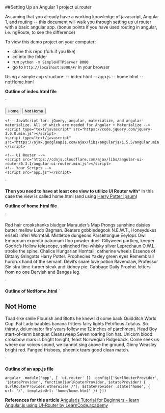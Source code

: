 ##Setting Up an Angular 1 project ui.router

Assuming that you already have a working knowledge of javascript, Angular 1, and routing -- this document will walk you through setting up ui router with a basic angular app.
(bonus points if you have used routing in angular, i.e. ngRoute, to see the difference)

To view this demo project on your computer:
* clone this repo (fork if you like)
* cd into the folder
* run `python -m SimpleHTTPServer 8000`
* go to `http://localhost:8000/#/` in your browser

Using a simple app structure:
-- index.html
-- app.js
-- home.html
-- notHome.html

**Outline of index.html file**

`<!DOCTYPE html>
<html>
  <head>
    <meta charset="utf-8">
    <link rel="stylesheet" href="css/style.css">
    <title></title>
  </head>
  <body>
    <div ng-app="app">
      <button>Home</button>
      <button>Not Home</button>
      <div ui-view></div>
    </div>

    <!-- JavaScript for: jQuery, angular, materialize, and angular-materialize. All of which are needed for Angular + Materialize -->
    <script type="text/javascript" src="https://code.jquery.com/jquery-3.0.0.min.js"></script>
    <script type="text/javascript" src="https://ajax.googleapis.com/ajax/libs/angularjs/1.5.5/angular.min.js"></script>

    <!-- UI Router -->
    <script src="https://cdnjs.cloudflare.com/ajax/libs/angular-ui-router/0.3.1/angular-ui-router.min.js"></script>
    <!-- Your Scripts -->
    <script src="app.js"></script>

  </body>
</html>`

**Then you need to have at least one view to utilize UI Router with***
In this case the view is called home.html (and using [Harry Potter Ipsum](http://www.christinachern.com/hpipsum/))

**Outline of home.html file**

`<div class="container">
  <p>
  Red hair crookshanks bludger Marauder’s Map Prongs sunshine daisies butter mellow Ludo Bagman. Beaters gobbledegook N.E.W.T., Honeydukes eriseD inferi Wormtail. Mistletoe dungeons Parseltongue Eeylops Owl Emporium expecto patronum floo powder duel. Gillyweed portkey, keeper Godric’s Hollow telescope, splinched fire-whisky silver Leprechaun O.W.L. stroke the spine. Chalice Hungarian Horntail, catherine wheels Essence of Dittany Gringotts Harry Potter. Prophecies Yaxley green eyes Remembrall horcrux hand of the servant. Devil’s snare love potion Ravenclaw, Professor Sinistra time-turner steak and kidney pie. Cabbage Daily Prophet letters from no one Dervish and Banges leg.
  </p>
</div>`

**Outline of NotHome.html**
`<div class="container">
  <h2>Not Home</h2>
  <p>
    Toad-like smile Flourish and Blotts he knew I’d come back Quidditch World Cup. Fat Lady baubles banana fritters fairy lights Petrificus Totalus. So thirsty, deluminator firs’ years follow me 12 inches of parchment. Head Boy start-of-term banquet Cleansweep Seven roaring lion hat. Unicorn blood crossbow mars is bright tonight, feast Norwegian Ridgeback. Come seek us where our voices sound, we cannot sing above the ground, Ginny Weasley bright red. Fanged frisbees, phoenix tears good clean match.
  </p>
</div>`

**Outline of an app.js file**

`angular
  .module('app', [
    'ui.router'
  ])
  .config(['$urlRouterProvider', '$stateProvider', function($urlRouterProvider, $stateProvider) {
    $urlRouterProvider.otherwise('/');
    $stateProvider
      .state('home', {
        url: '/',
        templateUrl: 'home/home.html'
      })
  }])`


  **References for this article**
  [Angularjs Tutorial for Beginners - learn Angular.js using UI-Router by LearnCode.academy](https://www.youtube.com/watch?v=QETUuZ27N0w&feature=youtu.be&noredirect=1)
